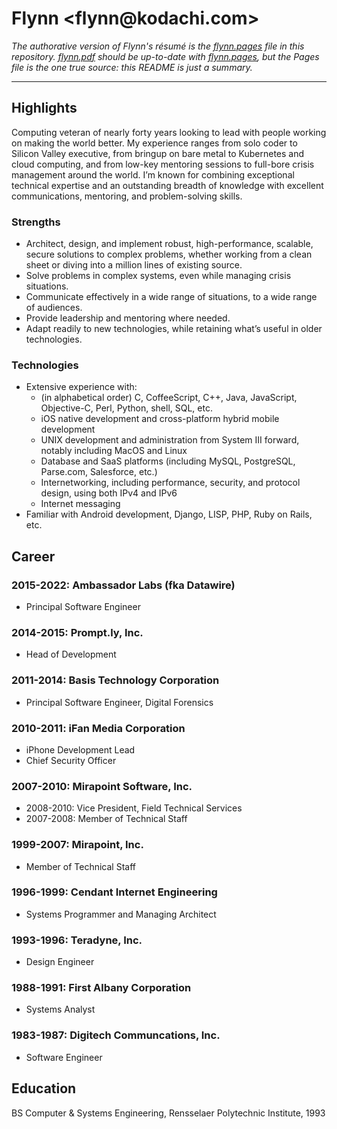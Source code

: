 Flynn &lt;flynn&#x040;kodachi.com&gt;
====================================

_The authorative version of Flynn's résumé is the [flynn.pages] file in
this repository. [flynn.pdf] should be up-to-date with [flynn.pages], but the
Pages file is the one true source: this README is just a summary._

[flynn.pages]: https://github.com/kflynn/resume/blob/main/flynn.pages
[flynn.pdf]: https://github.com/kflynn/resume/blob/main/flynn.pdf

-----------------------------------------------------------------------------

## Highlights

Computing veteran of nearly forty years looking to lead with people working on
making the world better. My experience ranges from solo coder to Silicon Valley
executive, from bringup on bare metal to Kubernetes and cloud computing, and
from low-key mentoring sessions to full-bore crisis management around the
world. I’m known for combining exceptional technical expertise and an
outstanding breadth of knowledge with excellent communications, mentoring,
and problem-solving skills. 

### Strengths
- Architect, design, and implement robust, high-performance, scalable, secure
  solutions to complex problems, whether working from a clean sheet or diving
  into a million lines of existing source.
- Solve problems in complex systems, even while managing crisis situations.
- Communicate effectively in a wide range of situations, to a wide range of
  audiences.
- Provide leadership and mentoring where needed.
- Adapt readily to new technologies, while retaining what’s useful in older
  technologies.

### Technologies
- Extensive experience with:
   - (in alphabetical order) C, CoffeeScript, C++, Java, JavaScript, Objective-C,
     Perl, Python, shell, SQL, etc.
   - iOS native development and cross-platform hybrid mobile development
   - UNIX development and administration from System III forward, notably including
     MacOS and Linux
   - Database and SaaS platforms (including MySQL, PostgreSQL, Parse.com, Salesforce,
     etc.)
   - Internetworking, including performance, security, and protocol design, using
     both IPv4 and IPv6
   - Internet messaging
- Familiar with Android development, Django, LISP, PHP, Ruby on Rails, etc.

## Career

### 2015-2022: Ambassador Labs (fka Datawire)
- Principal Software Engineer

### 2014-2015: Prompt.ly, Inc.
- Head of Development

### 2011-2014: Basis Technology Corporation
- Principal Software Engineer, Digital Forensics

### 2010-2011: iFan Media Corporation
- iPhone Development Lead
- Chief Security Officer

### 2007-2010: Mirapoint Software, Inc.
- 2008-2010: Vice President, Field Technical Services
- 2007-2008: Member of Technical Staff

### 1999-2007: Mirapoint, Inc.
- Member of Technical Staff

### 1996-1999: Cendant Internet Engineering
- Systems Programmer and Managing Architect

### 1993-1996: Teradyne, Inc.
- Design Engineer

### 1988-1991: First Albany Corporation
- Systems Analyst

### 1983-1987: Digitech Communcations, Inc.
- Software Engineer

## Education
BS Computer & Systems Engineering, Rensselaer Polytechnic Institute, 1993
